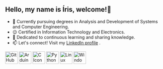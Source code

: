 ## Hello, my name is Íris, welcome!👋


- 🔭 Currently pursuing degrees in Analysis and Development of Systems and Computer Engineering.
- 😉 Certified in Information Technology and Electronics.
- 💬 Dedicated to continuous learning and sharing knowledge.
- 📫 Let's connect! Visit my <a href="https://www.linkedin.com/in/irisgrillo/" target="_blank">LinkedIn profile</a> .


<div>
  <img src="https://cdn.jsdelivr.net/gh/devicons/devicon@latest/icons/github/github-original.svg" width="40" height="40" alt="GitHub Icon" />


<img src="https://cdn.jsdelivr.net/gh/devicons/devicon@latest/icons/arduino/arduino-original.svg"  width="40" height="40" alt="Arduino Icon" /> 

<img src="https://cdn.jsdelivr.net/gh/devicons/devicon@latest/icons/c/c-original.svg" width="40" height="40" alt="C Icon" />

<img src="https://cdn.jsdelivr.net/gh/devicons/devicon@latest/icons/python/python-original-wordmark.svg" width="40" height="40" alt="Python Icon"/>
  

<img src="https://cdn.jsdelivr.net/gh/devicons/devicon@latest/icons/linux/linux-original.svg" width="40" height="40" alt="Linux Icon" />

<img src="https://cdn.jsdelivr.net/gh/devicons/devicon@latest/icons/windows8/windows8-original.svg"  width="40" height="40" alt="Windows Icon"  />
          
</div> 
